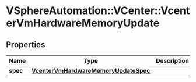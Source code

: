 # VSphereAutomation::VCenter::VcenterVmHardwareMemoryUpdate

## Properties
Name | Type | Description | Notes
------------ | ------------- | ------------- | -------------
**spec** | [**VcenterVmHardwareMemoryUpdateSpec**](VcenterVmHardwareMemoryUpdateSpec.md) |  | 


